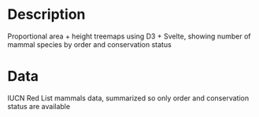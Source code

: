 # Description
Proportional area + height treemaps using D3 + Svelte, showing number of mammal species by order and conservation status

# Data
IUCN Red List mammals data, summarized so only order and conservation status are available
